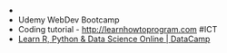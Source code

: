 -
- Udemy WebDev Bootcamp
- Coding tutorial - http://learnhowtoprogram.com #ICT
- [Learn R, Python & Data Science Online | DataCamp](https://www.datacamp.com/)